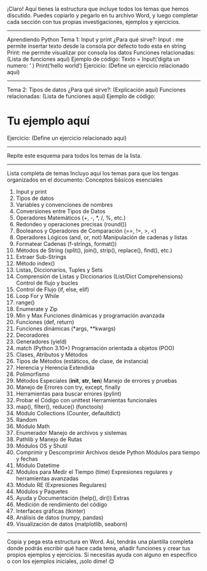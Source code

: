 ¡Claro! Aquí tienes la estructura que incluye todos los temas que hemos discutido. Puedes copiarlo y pegarlo en tu archivo Word, y luego completar cada sección con tus propias investigaciones, ejemplos y ejercicios.
________________________________________
Aprendiendo Python
Tema 1: Input y print
¿Para qué sirve?:
	Input : me permite insertar texto desde la consola por defecto todo esta en string 
	Print: me permite visualizar por consola los datos 
Funciones relacionadas:
(Lista de funciones aquí)
Ejemplo de código:
Texto = Input(‘digita un numero: ’ )
Print(‘hello world’)
Ejercicio:
(Define un ejercicio relacionado aquí)
________________________________________
Tema 2: Tipos de datos
¿Para qué sirve?:
(Explicación aquí)
Funciones relacionadas:
(Lista de funciones aquí)
Ejemplo de código:
# Tu ejemplo aquí
Ejercicio:
(Define un ejercicio relacionado aquí)
________________________________________
Repite este esquema para todos los temas de la lista.
________________________________________
Lista completa de temas
Incluyo aquí los temas para que los tengas organizados en el documento:
Conceptos básicos esenciales
1.	Input y print
2.	Tipos de datos
3.	Variables y convenciones de nombres
4.	Conversiones entre Tipos de Datos
5.	Operadores Matemáticos (+, -, *, /, %, etc.)
6.	Redondeo y operaciones precisas (round())
7.	Booleanos y Operadores de Comparación (==, !=, >, <)
8.	Operadores Lógicos (and, or, not)
Manipulación de cadenas y listas
9.	Formatear Cadenas (f-strings, format())
10.	Métodos de String (split(), join(), strip(), replace(), find(), etc.)
11.	Extraer Sub-Strings
12.	Método index()
13.	Listas, Diccionarios, Tuples y Sets
14.	Comprensión de Listas y Diccionarios (List/Dict Comprehensions)
Control de flujo y bucles
15.	Control de Flujo (if, else, elif)
16.	Loop For y While
17.	range()
18.	Enumerate y Zip
19.	Min y Max
Funciones dinámicas y programación avanzada
20.	Funciones (def, return)
21.	Funciones dinámicas (*args, **kwargs)
22.	Decoradores
23.	Generadores (yield)
24.	match (Python 3.10+)
Programación orientada a objetos (POO)
25.	Clases, Atributos y Métodos
26.	Tipos de Métodos (estáticos, de clase, de instancia)
27.	Herencia y Herencia Extendida
28.	Polimorfismo
29.	Métodos Especiales (__init__, __str__, __len__)
Manejo de errores y pruebas
30.	Manejo de Errores con try, except, finally
31.	Herramientas para buscar errores (pylint)
32.	Probar el Código con unittest
Herramientas funcionales
33.	map(), filter(), reduce() (functools)
34.	Módulo Collections (Counter, defaultdict)
35.	Random
36.	Módulo Math
37.	Enumerador
Manejo de archivos y sistemas
38.	Pathlib y Manejo de Rutas
39.	Módulos OS y Shutil
40.	Comprimir y Descomprimir Archivos desde Python
Módulos para tiempo y fechas
41.	Módulo Datetime
42.	Módulos para Medir el Tiempo (time)
Expresiones regulares y herramientas avanzadas
43.	Módulo RE (Expresiones Regulares)
44.	Módulos y Paquetes
45.	Ayuda y Documentación (help(), dir())
Extras
46.	Medición de rendimiento del código
47.	Interfaces gráficas (tkinter)
48.	Análisis de datos (numpy, pandas)
49.	Visualización de datos (matplotlib, seaborn)
________________________________________
Copia y pega esta estructura en Word. Así, tendrás una plantilla completa donde podrás escribir qué hace cada tema, añadir funciones y crear tus propios ejemplos y ejercicios. Si necesitas ayuda con alguno en específico o con los ejemplos iniciales, ¡solo dime! 😊

